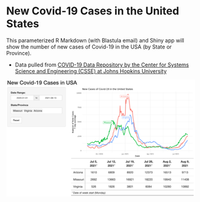# New Covid-19 Cases in the United States

This parameterized R Markdown (with Blastula email) and Shiny app will show the number of new cases of Covid-19 in the USA (by State or Province).

* Data pulled from [COVID-19 Data Repository by the Center for Systems Science and Engineering (CSSE) at Johns Hopkins University](https://github.com/CSSEGISandData/COVID-19)

![](img/app_screenshot.png)
